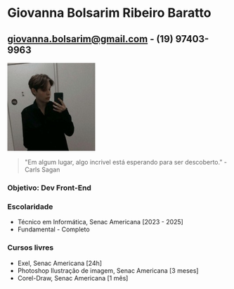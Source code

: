 
# Giovanna Bolsarim Ribeiro Baratto 
## giovanna.bolsarim@gmail.com - (19) 97403-9963
![Foto Giovanna](imagem.png)
> "Em algum lugar, algo incrivel está esperando para ser descoberto." - Carls Sagan

### Objetivo: Dev Front-End

### Escolaridade
- Técnico em Informática, Senac Americana [2023 - 2025]
- Fundamental - Completo

### Cursos livres
- Exel, Senac Americana [24h]
- Photoshop Ilustração de imagem, Senac Americana [3 meses]
- Corel-Draw, Senac Americana [1 mês]


